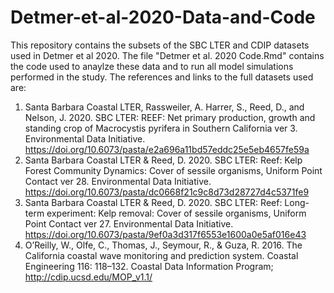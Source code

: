 # Detmer-et-al-2020-Data-and-Code
This repository contains the subsets of the SBC LTER and CDIP datasets used in Detmer et al 2020. The file "Detmer et al. 2020 Code.Rmd" contains the code used to anaylze these data and to run all model simulations performed in the study. The references and links to the full datasets used are:
1. Santa Barbara Coastal LTER, Rassweiler, A.  Harrer, S., Reed, D., and Nelson, J. 2020. SBC LTER: REEF: Net primary production, growth and standing crop of Macrocystis pyrifera in Southern California ver 3. Environmental Data Initiative. https://doi.org/10.6073/pasta/e2a696a11bd57eddc25e5eb4657fe59a
2. Santa Barbara Coastal LTER & Reed, D. 2020. SBC LTER: Reef: Kelp Forest Community Dynamics: Cover of sessile organisms, Uniform Point Contact ver 28. Environmental Data Initiative. https://doi.org/10.6073/pasta/dc0668f21c9c8d73d28727d4c5371fe9
3. Santa Barbara Coastal LTER & Reed, D. 2020. SBC LTER: Reef: Long-term experiment: Kelp removal: Cover of sessile organisms, Uniform Point Contact ver 27. Environmental Data Initiative. https://doi.org/10.6073/pasta/9ef0a3d317f6553e1600a0e5af016e43
4. O’Reilly, W., Olfe, C., Thomas, J., Seymour, R., & Guza, R. 2016. The California coastal wave 	monitoring and prediction system. Coastal Engineering 116: 118–132. Coastal Data Information Program; http://cdip.ucsd.edu/MOP_v1.1/
